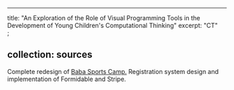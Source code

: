 
---
title: "An Exploration of the Role of Visual Programming Tools in the Development of Young Children's Computational Thinking"
excerpt: "CT"<br/>;

collection: sources
---

Complete redesign of <a href="https://www.babasportscamp.com">Baba Sports Camp.</a> Registration system design and implementation of Formidable and Stripe. 
